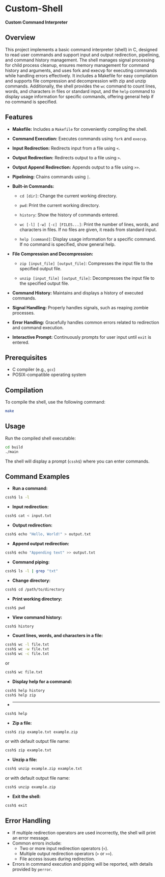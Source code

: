 # Custom-Shell
**Custom Command Interpreter**

## Overview

This project implements a basic command interpreter (shell) in C, designed to read user commands and support input and output redirection, pipelining, and command history management. The shell manages signal processing for child process cleanup, ensures memory management for command history and arguments, and uses fork and execvp for executing commands while handling errors effectively. It includes a Makefile for easy compilation and supports file compression and decompression with zip and unzip commands. Additionally, the shell provides the `wc` command to count lines, words, and characters in files or standard input, and the `help` command to display usage information for specific commands, offering general help if no command is specified.

## Features

- **Makefile:** Includes a `Makefile` for conveniently compiling the shell.

- **Command Execution:** Executes commands using `fork` and `execvp`.

- **Input Redirection:** Redirects input from a file using `<`.

- **Output Redirection:** Redirects output to a file using `>`.

- **Output Append Redirection:** Appends output to a file using `>>`.

- **Pipelining:** Chains commands using `|`.

- **Built-in Commands:**

  - `cd [dir]`: Change the current working directory.

  - `pwd`: Print the current working directory.

  - `history`: Show the history of commands entered.

  - `wc [-l] [-w] [-c] [FILES...]`: Print the number of lines, words, and characters in files. If no files are given, it reads from standard input.

  - `help [command]`: Display usage information for a specific command. If no command is specified, show general help.

- **File Compression and Decompression:**

  - `zip [input_file] [output_file]`: Compresses the input file to the specified output file.

  - `unzip [input_file] [output_file]`: Decompresses the input file to the specified output file.

- **Command History:** Maintains and displays a history of executed commands.

- **Signal Handling:** Properly handles signals, such as reaping zombie processes.

- **Error Handling:** Gracefully handles common errors related to redirection and command execution.

- **Interactive Prompt:** Continuously prompts for user input until `exit` is entered.

## Prerequisites

- C compiler (e.g., `gcc`)
- POSIX-compatible operating system

## Compilation

To compile the shell, use the following command:

```sh
make
```

## Usage

Run the compiled shell executable:
```sh
cd build
./main
```

The shell will display a prompt (`cssh$`) where you can enter commands.

## Command Examples

- **Run a command:**
```sh
cssh$ ls -l
```

- **Input redirection:**
```sh
cssh$ cat < input.txt
```

- **Output redirection:**
```sh
cssh$ echo "Hello, World!" > output.txt
```

- **Append output redirection:**
```sh
cssh$ echo "Appending text" >> output.txt
```
- **Command piping:**
```sh
cssh$ ls -l | grep "txt"
```

- **Change directory:**
```sh
cssh$ cd /path/to/directory
```

- **Print working directory:**
```sh
cssh$ pwd
```

- **View command history:**
```sh
cssh$ history
```

- **Count lines, words, and characters in a file:**
```sh
cssh$ wc -l file.txt
cssh$ wc -w file.txt
cssh$ wc -c file.txt
```

or
```sh
cssh$ wc file.txt
```

- **Display help for a command:**
```sh
cssh$ help history
cssh$ help zip
```

- ****
```sh
cssh$ help
```

- **Zip a file:**
```sh
cssh$ zip example.txt example.zip
```

or with default output file name:
```sh
cssh$ zip example.txt
```

- **Unzip a file:**
```sh
cssh$ unzip example.zip example.txt
```

or with default output file name:
```sh
cssh$ unzip example.zip
```

- **Exit the shell:**
```sh
cssh$ exit
```

## Error Handling

- If multiple redirection operators are used incorrectly, the shell will print an error message.
- Common errors include:
  - Two or more input redirection operators (`<`).
  - Multiple output redirection operators (`>` or `>>`).
  - File access issues during redirection.
- Errors in command execution and piping will be reported, with details provided by `perror`.